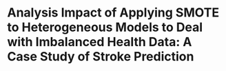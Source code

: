 # Analysis Impact of Applying SMOTE to Heterogeneous  Models to Deal with Imbalanced Health Data: A Case Study of Stroke Prediction
